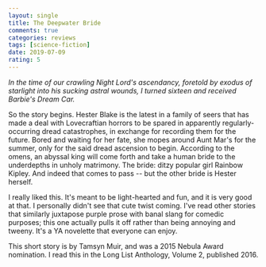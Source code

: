 ```yaml
---
layout: single
title: The Deepwater Bride
comments: true
categories: reviews
tags: [science-fiction]
date: 2019-07-09
rating: 5
---
```


*In the time of our crawling Night Lord's ascendancy, foretold by exodus of starlight into his sucking astral wounds, I turned sixteen and received Barbie's Dream Car.*

So the story begins. 
Hester Blake is the latest in a family of seers that has made a deal with Lovecraftian horrors to be spared in apparently regularly-occurring dread catastrophes, in exchange for recording them for the future. Bored and waiting for her fate, she mopes around Aunt Mar's for the summer, only for the said dread ascension to begin. According to the omens, an abyssal king will come forth and take a human bride to the underdepths in unholy matrimony. The bride: ditzy popular girl Rainbow Kipley. And indeed that comes to pass -- but the other bride is Hester herself.

I really liked this. It's meant to be light-hearted and fun, and it is very good at that. I personally didn't see that cute twist coming. I've read other stories that similarly juxtapose purple prose with banal slang for comedic purposes; this one actually pulls it off rather than being annoying and tweeny. It's a YA novelette that everyone can enjoy.

This short story is by Tamsyn Muir, and was a 2015 Nebula Award nomination. I read this in the Long List Anthology, Volume 2, published 2016.
